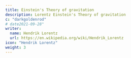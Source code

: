 ```yaml
---
title: Einstein's Theory of gravitation
description: Lorentz Einstein's Theory of gravitation
c: "darkgoldenrod"
# date2021-09-28"
writer:
  name: Hendrik Lorentz
  url: https://en.wikipedia.org/wiki/Hendrik_Lorentz
icon: "Hendrik Lorentz"
weight: 3
---
```

